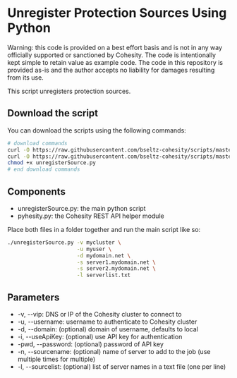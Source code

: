 # Unregister Protection Sources Using Python

Warning: this code is provided on a best effort basis and is not in any way officially supported or sanctioned by Cohesity. The code is intentionally kept simple to retain value as example code. The code in this repository is provided as-is and the author accepts no liability for damages resulting from its use.

This script unregisters protection sources.

## Download the script

You can download the scripts using the following commands:

```bash
# download commands
curl -O https://raw.githubusercontent.com/bseltz-cohesity/scripts/master/python/unregisterSource/unregisterSource.py
curl -O https://raw.githubusercontent.com/bseltz-cohesity/scripts/master/python/pyhesity.py
chmod +x unregisterSource.py
# end download commands
```

## Components

* unregisterSource.py: the main python script
* pyhesity.py: the Cohesity REST API helper module

Place both files in a folder together and run the main script like so:

```bash
./unregisterSource.py -v mycluster \
                      -u myuser \
                      -d mydomain.net \
                      -s server1.mydomain.net \
                      -s server2.mydomain.net \
                      -l serverlist.txt
```

## Parameters

* -v, --vip: DNS or IP of the Cohesity cluster to connect to
* -u, --username: username to authenticate to Cohesity cluster
* -d, --domain: (optional) domain of username, defaults to local
* -i, --useApiKey: (optional) use API key for authentication
* -pwd, --password: (optional) password of API key
* -n, --sourcename: (optional) name of server to add to the job (use multiple times for multiple)
* -l, --sourcelist: (optional) list of server names in a text file (one per line)
